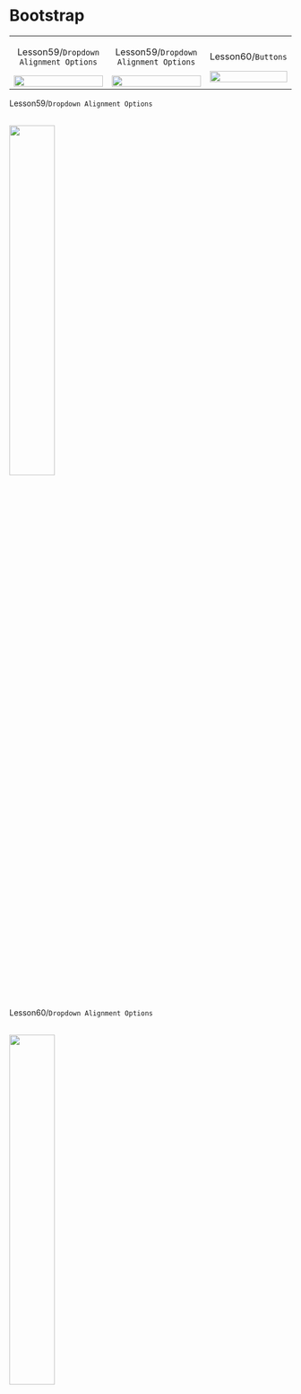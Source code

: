 # Bootstrap


<table>
  <tr>
    <td>
      <p align="center">Lesson59/<code>Dropdown Alignment Options</code></p>
      <img src="https://github.com/Kosemer/Bootstrap/assets/82768146/a134a354-7bb6-4e0f-be8c-a89a5dbf4e3d" width="100%" height="100%">
    </td>
    <td>
      <p align="center">Lesson59/<code>Dropdown Alignment Options</code></p>
      <img src="https://github.com/Kosemer/Bootstrap/assets/82768146/a134a354-7bb6-4e0f-be8c-a89a5dbf4e3d" width="100%" height="100%">
    </td>
        <td>
      <p align="center">Lesson60/<code>Buttons</code></p>
      <img src="https://github.com/Kosemer/Bootstrap/assets/82768146/91c0a942-0a63-40a4-92d5-6e79c2367fcc" width="100%" height="100%">
    </td>
  </tr>
</table>

Lesson59/`Dropdown Alignment Options`
<br><br>

<img src="https://github.com/Kosemer/Bootstrap/assets/82768146/a134a354-7bb6-4e0f-be8c-a89a5dbf4e3d" width="40%" height="40%">

Lesson60/`Dropdown Alignment Options`
<br><br>

<img src="https://github.com/Kosemer/Bootstrap/assets/82768146/a134a354-7bb6-4e0f-be8c-a89a5dbf4e3d" width="40%" height="40%">


